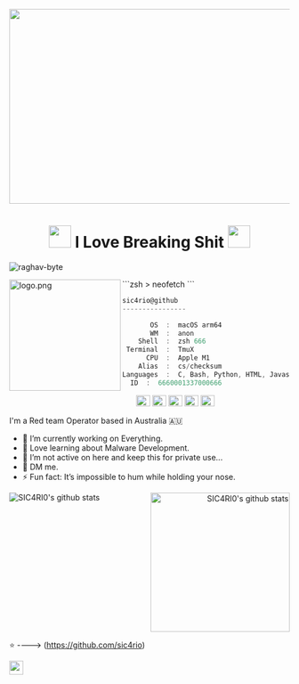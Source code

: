 
<p align="Center" ><img src="https://c.tenor.com/0btUcFSNOlEAAAAC/anonymous-anonymous-logo.gif" height="350px" width ="750px"></p>

<h1 align="Center"><img src="https://c.tenor.com/TTAYwCe6NvUAAAAi/insanity-security-hackers-spinning.gif" Hi There width="40px"> I Love Breaking Shit <img src="https://c.tenor.com/TTAYwCe6NvUAAAAi/insanity-security-hackers-spinning.gif" width="40px" /> </h1>
<p align="left"> <img src="https://komarev.com/ghpvc/?username=raghav-byte" alt="raghav-byte" /> </p>
```zsh
> neofetch
```

<img align="left" src="https://raw.githubusercontent.com/ecriminal/ecriminal/main/assets/cannabis.png" alt="logo.png" width="200" /> 

```csharp
sic4rio@github
----------------

       OS  :  macOS arm64
       WM  :  anon
    Shell  :  zsh 666
 Terminal  :  TmuX
      CPU  :  Apple M1
    Alias  :  cs/checksum
Languages  :  C, Bash, Python, HTML, Javascript
  ID  :  6660001337000666
```

<p align="left">
  &nbsp; &nbsp; &nbsp; &nbsp; &nbsp;&nbsp; &nbsp; &nbsp; &nbsp; &nbsp;&nbsp; &nbsp; &nbsp; &nbsp; &nbsp; &nbsp; &nbsp; &nbsp; &nbsp; &nbsp; &nbsp;&nbsp; &nbsp; &nbsp; &nbsp; &nbsp;&nbsp; &nbsp; &nbsp; &nbsp; &nbsp;
  <img alt="#474342" src="https://via.placeholder.com/15/ADBAC7/000000?text=+" width="25" height="20" />
  <img alt="#fbedf6" src="https://via.placeholder.com/15/6CB6FF/000000?text=+" width="25" height="20" />
  <img alt="#c9594d" src="https://via.placeholder.com/15/F47067/000000?text=+" width="25" height="20" />
  <img alt="#f8b9b2" src="https://via.placeholder.com/15/DCBDFB/000000?text=+" width="25" height="20" />
  <img alt="#f8b9b2" src="https://via.placeholder.com/15/57ab5a/000000?text=+" width="25" height="20" />
</p>

I'm a Red team Operator based in Australia 🇦🇺

- 🔭 I’m currently working on Everything.
- 🌱 Love learning about Malware Development.
- 🤔 I’m not active on here and keep this for private use...
- 💬 DM me. 
- ⚡ Fun fact: It’s impossible to hum while holding your nose.



<p align="right" >
<img alt="SIC4RI0's github stats" src="https://github-readme-stats.vercel.app/api?username=sic4rio&show_icons=true&theme=merko"    
<p align="left"><img alt="SIC4RI0's github stats" src="https://media3.giphy.com/media/88vMJxUXNizmviXHiG/giphy.gif?cid=ecf05e47w2xmn6nou8d4z97kdax11vdjp74p6tzwgf899ijv&rid=giphy.gif&ct=s"   height="250px" width="250px">
</p>

⭐️ ----> (https://github.com/sic4rio)
                       
 <a href="https://instagram.com/sic4ri0" target="_blank"><img align="center" src="https://cdn.jsdelivr.net/npm/simple-icons@3.0.1/icons/instagram.svg" alt="" height="25" width="25" /></a>&nbsp;&nbsp;



  
  
  
  
  
  
  
